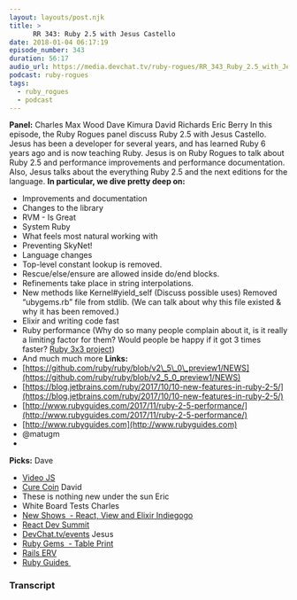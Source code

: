 ```yaml
---
layout: layouts/post.njk
title: >
      RR 343: Ruby 2.5 with Jesus Castello
date: 2018-01-04 06:17:19
episode_number: 343
duration: 56:17
audio_url: https://media.devchat.tv/ruby-rogues/RR_343_Ruby_2.5_with_Jesus_Castello.mp3
podcast: ruby-rogues
tags: 
  - ruby_rogues
  - podcast
---
```


 **Panel:** Charles Max Wood Dave Kimura David Richards Eric Berry In this episode, the Ruby Rogues panel discuss Ruby 2.5 with Jesus Castello. Jesus has been a developer for several years, and has learned Ruby 6 years ago and is now teaching Ruby. Jesus is on Ruby Rogues to talk about Ruby 2.5 and performance improvements and performance documentation. Also, Jesus talks about the everything Ruby 2.5 and the next editions for the language. **In particular, we dive pretty deep on:&nbsp;**
- Improvements and documentation
- Changes to the library
- RVM - Is Great
- System Ruby
- What feels most natural working with
- Preventing SkyNet!
- Language changes
- Top-level constant lookup is removed.
- Rescue/else/ensure are allowed inside do/end blocks.
- Refinements take place in string interpolations.
- New methods like Kernel#yield\_self (Discuss possible uses) Removed “ubygems.rb” file from stdlib. (We can talk about why this file existed & why it has been removed.)
- Elixir and writing code fast
- Ruby performance (Why do so many people complain about it, is it really a limiting factor for them? Would people be happy if it got 3 times faster? [Ruby 3x3 project](https://blog.heroku.com/ruby-3-by-3))
- And much much more
**Links:**
- [https://github.com/ruby/ruby/blob/v2\_5\_0\_preview1/NEWS](https://github.com/ruby/ruby/blob/v2_5_0_preview1/NEWS)
- [https://blog.jetbrains.com/ruby/2017/10/10-new-features-in-ruby-2-5/](https://blog.jetbrains.com/ruby/2017/10/10-new-features-in-ruby-2-5/)
- [http://www.rubyguides.com/2017/11/ruby-2-5-performance/](http://www.rubyguides.com/2017/11/ruby-2-5-performance/)
- [http://www.rubyguides.com](http://www.rubyguides.com)
- @matugm
- 
**Picks:** Dave
- [Video JS](https://videojs.com)
- [Cure Coin](https://curecoin.net)
David
- These is nothing new under the sun
Eric
- White Board Tests
Charles
- [New Shows&nbsp; - React, View and Elixir Indiegogo](https://www.indiegogo.com)
- [React Dev Summit](https://reactdevsummit.com)
- [DevChat.tv/events](http://DevChat.tv/events)
Jesus
- [Ruby Gems&nbsp; - Table Print](http://tableprintgem.com)
- [Rails ERV](https://apidock.com/ruby/ERB)
- [Ruby Guides&nbsp;](http://www.rubyguides.com)


### Transcript


